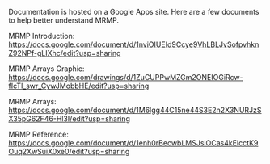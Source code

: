 Documentation is hosted on a Google Apps site. 
Here are a few documents to help better understand MRMP.

MRMP Introduction:   https://docs.google.com/document/d/1nviOIUEId9Ccye9VhLBLJvSofpvhknZ92NPf-gLIXhc/edit?usp=sharing

MRMP Arrays Graphic: https://docs.google.com/drawings/d/1ZuCUPPwMZGm2ONEIOGiRcw-fIcTl_swr_CywJMobbHE/edit?usp=sharing

MRMP Arrays:         https://docs.google.com/document/d/1M6lgg44C15ne44S3E2n2X3NURJzSX35pG62F46-Hl3I/edit?usp=sharing

MRMP Reference:      https://docs.google.com/document/d/1enh0rBecwbLMSJslOCas4kEIcctK9Ouq2XwSuiX0xe0/edit?usp=sharing

